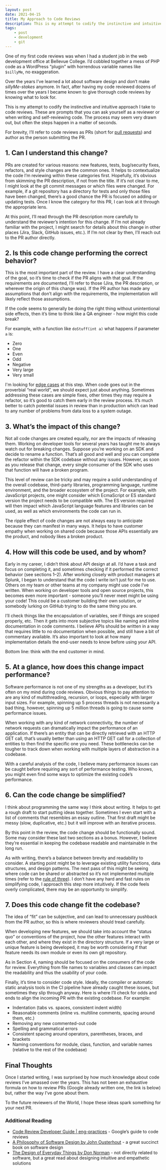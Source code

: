 ```yaml
---
layout: post
date: 2021-04-15
title: My Approach to Code Reviews
description: This is my attempt to codify the instinctive and intuitive approach I take to code reviews.
tags:
    - post
    - development
    - git
---
```


One of my first code reviews was when I had a student job in the web development office at Bellevue College. I’d cobbled together a mess of PHP code as a WordPress “plugin” with horrendous variable names like `$sillyMe`, no exaggeration.

Over the years I’ve learned a lot about software design and don’t make *sillyMe-stakes* anymore. In fact, after having my code reviewed dozens of times over the years I became known to give thorough code reviews by knowing what to look for.

This is my attempt to codify the instinctive and intuitive approach I take to code reviews. These are prompts that you can ask yourself as a reviewer or when writing and self-reviewing code. The process may seem very drawn out, but often the steps happen in a matter of seconds.


For brevity, I’ll refer to code reviews as PRs (short for [pull requests](https://docs.github.com/en/github/collaborating-with-issues-and-pull-requests/about-pull-requests)) and author as the person submitting the PR.

## 1. Can I understand this change?

PRs are created for various reasons: new features, tests, bug/security fixes, refactors, and style changes are the common ones. It helps to contextualize the code I’m reviewing within these categories first. Hopefully, it’s obvious from skimming the PR description, if not from the title. If it’s not clear to me, I might look at the git commit messages or which files were changed. For example, if a git repository has a directory for tests and only those files have been changed, there’s a good chance the PR is focused on adding or updating tests. Once I know the category for this PR, I can look at it through the appropriate lens.

At this point, I’ll read through the PR description more carefully to understand the reviewer’s intention for this change. If I’m not already familiar with the project, I might search for details about this change in other places (Jira, Slack, GitHub issues, etc.). If I’m not clear by then, I’ll reach out to the PR author directly.

## 2. Is this code change performing the correct behavior?

This is the most important part of the review. I have a clear understanding of the goal, so it’s time to check if the PR aligns with that goal. If the requirements are documented, I’ll refer to those (Jira, the PR description, or wherever the origin of this change was). If the PR author has made any assumptions that don’t align with the requirements, the implementation will likely reflect those assumptions. 

If the code seems to generally be doing the right thing without unintentional side effects, then it’s time to think like a QA engineer - how might this code break?

For example, with a function like `doStuff(int a)` what happens if parameter `a` is:

* Zero
* One
* Even
* Odd 
* Negative
* Very large
* Very small

I'm looking for [edge cases](https://en.wikipedia.org/wiki/Edge_case) at this step. When code goes out in the proverbial “real world”, we should expect just about anything. Sometimes addressing these cases are simple fixes, other times they may require a refactor, so it’s good to catch them early in the review process. It’s much better to catch potential issues in review than in production which can lead to any number of problems from data loss to a system outage.

## 3.  What’s the impact of this change?

Not all code changes are created equally, nor are the impacts of releasing them. Working on developer tools for several years has taught me to always watch out for breaking changes. Suppose you’re working on an SDK and decide to rename a function. That’s all good and well and you can complete the refactor within the SDK codebase without any issues. However, as soon as you release that change, every single consumer of the SDK who uses that function will have a broken program.

This level of review can be tricky and may require a solid understanding of the overall codebase, third-party libraries, programming language, runtime environment, and the broader ecosystem of the project. For example, with JavaScript projects, one might consider which EcmaScript or ES standard version the project needs to be compatible with. The ES version required will then impact which JavaScript language features and libraries can be used, as well as which environments the code can run in. 

The ripple effect of code changes are not always easy to anticipate because they can manifest in many ways. It helps to have customer empathy when working on shared code because those APIs essentially are the product, and nobody likes a broken product.

## 4. How will this code be used, and by whom?

Early in my career, I didn’t think about API design at all. I’d have a task and focus on completing it, and sometimes checking if it performed the correct behavior (see sections 1–2). After working closely with product managers at Splunk, I began to understand that the code I write isn’t just for me to use. Others on my team or other teams at my company might use code I’ve written. When working on developer tools and open source projects, this becomes even more important - someone you’ll never meet might be using your code! This could be a customer building their own solution, or somebody lurking on GitHub trying to do the same thing you are.

I’ll check things like the encapsulation of variables, see if things are scoped properly, etc. Then it gets into more subjective topics like naming and inline documentation in code comments. I believe APIs should be written in a way that requires little to no documentation when possible, and still have a bit of commentary available. It’s also important to look at how many implementation details the end-user needs to know before using your API.

Bottom line: think with the end customer in mind.

## 5. At a glance, how does this change impact performance?

Software performance is not one of my strengths as a developer, but it’s often on my mind during code reviews. Obvious things to pay attention to are any kind of multithreading, recursion, or loops, especially with larger input sizes. For example, spinning up 5 process threads is not necessarily a bad thing, however, spinning up 5 million threads is going to cause some performance issues.

When working with any kind of network connectivity, the number of network requests can dramatically impact the performance of an application. If there’s an entity that can be directly retrieved with an HTTP GET call, that’s usually better than using an HTTP GET call for a collection of entities to then find the specific one you need. These bottlenecks can be tougher to track down when working with multiple layers of abstraction in a codebase.

With a careful analysis of the code, I believe many performance issues can be caught before requiring any sort of performance testing. Who knows, you might even find some ways to optimize the existing code’s performance.

## 6. Can the code change be simplified?

I think about programming the same way I think about writing. It helps to get a rough draft to start putting ideas together. Sometimes I even start with a list of comments that resembles an essay outline. That first draft might be messy (slow, duplicative, etc.) but it will improve with an iterative process.

By this point in the review, the code change should be functionally sound. Some may consider these last two sections as a bonus. However, I believe they’re essential in keeping the codebase readable and maintainable in the long run.

As with writing, there’s a balance between brevity and readability to consider. A starting point might be to leverage existing utility functions, data structures, and design patterns. The next pass of this might be seeing where code can be shared or abstracted so it’s not implemented multiple times (refer to the [rule of three](https://en.wikipedia.org/wiki/Rule_of_three_(computer_programming))).
I don’t have any hard and fast rules on simplifying code, I approach this step more intuitively. If the code feels overly complicated, there may be an opportunity to simplify.

## 7. Does this code change fit the codebase?

The idea of “fit” can be subjective, and can lead to unnecessary pushback from the PR author, so this is where reviewers should tread carefully.

When developing new features, we should take into account the “status quo” or conventions of the project, how the other features interact with each other, and where they exist in the directory structure. If a very large or unique feature is being developed, it may be worth considering if that feature needs its own module or even its own git repository.

As in Section 4, naming should be focused on the consumers of the code for review. Everything from file names to variables and classes can impact the readability and thus the usability of your code.

Finally, it’s time to consider code style. Ideally, the compiler or automatic static analysis tools in the CI pipeline have already caught these issues, but sometimes they slip through anyway. Here is where I’ll check for odds and ends to align the incoming PR with the existing codebase. For example:

* Indentation (tabs vs. spaces, consistent indent width)
* Reasonable comments (inline vs. multiline comments, spacing around them, etc.)
* Removing any new commented-out code
* Spelling and grammatical errors
* Consistent spacing around operators, parentheses, braces, and brackets
* Naming conventions for module, class, function, and variable names (relative to the rest of the codebase)

## Final Thoughts

Once I started writing, I was surprised by how much knowledge about code reviews I’ve amassed over the years. This has not been an exhaustive formula on how to review PRs (Google already written one, the link is below) but, rather the way I’ve gone about them. 

To the future reviewers of the World, I hope these ideas spark something for your next PR. 

### Additional Reading

* [Code Review Developer Guide | eng-practices](https://google.github.io/eng-practices/review/) - Google’s guide to code reviews
* [A Philosophy of Software Design by John Ousterhout](https://smile.amazon.com/Philosophy-Software-Design-John-Ousterhout-ebook/dp/B07N1XLQ7D/) - a great succinct book on software design
* [The Design of Everyday Things by Don Norman](https://smile.amazon.com/Design-Everyday-Things-Revised-Expanded/dp/0465050654/) - not directly related to software, but a great read about designing intuitive and empathetic solutions

